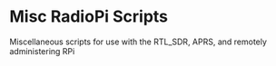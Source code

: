 # Misc RadioPi Scripts

Miscellaneous scripts for use with the RTL_SDR, APRS, and remotely administering RPi
